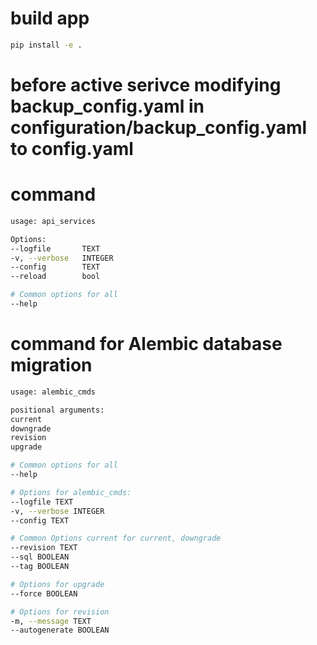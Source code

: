 
# build app
```bash
pip install -e .
```

# before active serivce modifying backup_config.yaml in configuration/backup_config.yaml to config.yaml


# command
```bash
usage: api_services

Options:
--logfile       TEXT
-v, --verbose   INTEGER
--config        TEXT
--reload        bool

# Common options for all
--help
```

# command for Alembic database migration 
```bash
usage: alembic_cmds

positional arguments:
current 
downgrade
revision
upgrade

# Common options for all
--help

# Options for alembic_cmds:
--logfile TEXT
-v, --verbose INTEGER
--config TEXT

# Common Options current for current, downgrade
--revision TEXT
--sql BOOLEAN
--tag BOOLEAN

# Options for upgrade
--force BOOLEAN

# Options for revision
-m, --message TEXT
--autogenerate BOOLEAN
```
